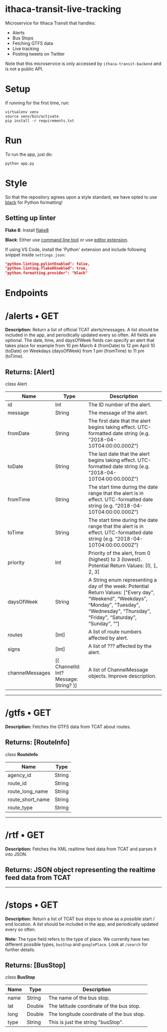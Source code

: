 # ithaca-transit-live-tracking

Microservice for Ithaca Transit that handles:

- Alerts
- Bus Stops
- Fetching GTFS data
- Live tracking
- Posting tweets on Twitter

Note that this microservice is only accessed by `ithaca-transit-backend` and is not a public API.

# Setup

If running for the first time, run:

```
virtualenv venv
source venv/bin/activate
pip install -r requirements.txt
```

# Run

To run the app, just do:

```
python app.py
```

# Style

So that the repository agrees upon a style standard, we have opted to use [black](https://github.com/psf/black) for Python formatting!

## Setting up linter

**Flake 8**: Install [flake8](http://flake8.pycqa.org/en/latest/)

**Black**: Either use [command line tool](https://black.readthedocs.io/en/stable/installation_and_usage.html) or use [editor extension](https://black.readthedocs.io/en/stable/editor_integration.html).

If using VS Code, install the 'Python' extension and include following snippet inside `settings.json`:

```json
"python.linting.pylintEnabled": false,
"python.linting.flake8Enabled": true,
"python.formatting.provider": "black"
```

# Endpoints

# **/alerts** • GET

**Description:** Return a list of official TCAT alerts/messages. A list should be included in the app, and periodically updated every so often. All fields are optional.
The date, time, and daysOfWeek fields can specify an alert that takes place for example from 10 pm March 4 (fromDate) to 12 pm April 10 (toDate) on Weekdays (daysOfWeek) from 1 pm (fromTime) to 11 pm (toTime).

## Returns: [Alert]

_class_ Alert

| **Name**        | **Type**                               | **Description**                                                                                                                                                                               |
| --------------- | -------------------------------------- | --------------------------------------------------------------------------------------------------------------------------------------------------------------------------------------------- |
| id              | Int                                    | The ID number of the alert.                                                                                                                                                                   |
| message         | String                                 | The message of the alert.                                                                                                                                                                     |
| fromDate        | String                                 | The first date that the alert begins taking effect. UTC-formatted date string (e.g. “2018-04-10T04:00:00.000Z”)                                                                               |
| toDate          | String                                 | The last date that the alert begins taking effect. UTC-formatted date string (e.g. “2018-04-10T04:00:00.000Z”)                                                                                |
| fromTime        | String                                 | The start time during the date range that the alert is in effect. UTC-formatted date string (e.g. “2018-04-10T04:00:00.000Z”)                                                                 |
| toTime          | String                                 | The start time during the date range that the alert is in effect. UTC-formatted date string (e.g. “2018-04-10T04:00:00.000Z”)                                                                 |
| priority        | Int                                    | Priority of the alert, from 0 (highest) to 3 (lowest). Potential Return Values: [0, 1, 2, 3]                                                                                                  |
| daysOfWeek      | String                                 | A String enum representing a day of the week: Potential Return Values: ["Every day”, “Weekend”, “Weekdays”, “Monday”, “Tuesday”, “Wednesday”, “Thursday”, “Friday”, “Saturday”, “Sunday”, “”] |
| routes          | [Int]                                  | A list of route numbers affected by alert.                                                                                                                                                    |
| signs           | [Int]                                  | A list of ??? affected by the alert.                                                                                                                                                          |
| channelMessages | [{ ChannelId: Int? Message: String? }] | A list of ChannelMessage objects. Improve description.                                                                                                                                        |

---

# **/gtfs** • GET

**Description:** Fetches the GTFS data from TCAT about routes.

## Returns: [RouteInfo]

_class_ **RouteInfo**

| **Name**         | **Type** |
| ---------------- | -------- |
| agency_id        | String   |
| route_id         | String   |
| route_long_name  | String   |
| route_short_name | String   |
| route_type       | String   |

---

# **/rtf** • GET

**Description:** Fetches the XML realtime feed data from TCAT and parses it into JSON.

## Returns: JSON object representing the realtime feed data from TCAT

---

# **/stops** • GET

**Description:** Return a list of TCAT bus stops to show as a possible start / end location. A list should be included in the app, and periodically updated every so often.

**Note:** The type field refers to the type of place. We currently have two different possible types, `busStop` and `googlePlace`. Look at `/search` for further details.

## Returns: [BusStop]

_class_ **BusStop**

| **Name** | **Type** | **Description**                           |
| -------- | -------- | ----------------------------------------- |
| name     | String   | The name of the bus stop.                 |
| lat      | Double   | The latitude coordinate of the bus stop.  |
| long     | Double   | The longitude coordinate of the bus stop. |
| type     | String   | This is just the string "busStop".        |
